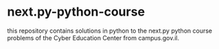 # next.py-python-course
this repository contains solutions in python to the next.py python course problems of the Cyber ​​Education Center from campus.gov.il. 
